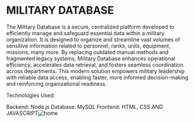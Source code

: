 # MILITARY DATABASE

The Military Database is a secure, centralized platform developed to efficiently manage and safeguard essential data within a military organization. It is designed to organize and streamline vast volumes of sensitive information related to personnel, ranks, units, equipment, missions, many more. By replacing outdated manual methods and fragmented legacy systems, Military Database enhances operational efficiency, accelerates data retrieval, and fosters seamless coordination across departments. This modern solution empowers military leadership with reliable data access, enabling faster, more informed decision-making and reinforcing organizational readiness.

Technologies Used:

Backend: Node.js
Database: MySQL 
Frontend: HTML, CSS AND JAVASCRIPT![home](https://github.com/user-attachments/assets/e6ee7bd0-e99c-42a3-ade3-7669c7f6dea8)


